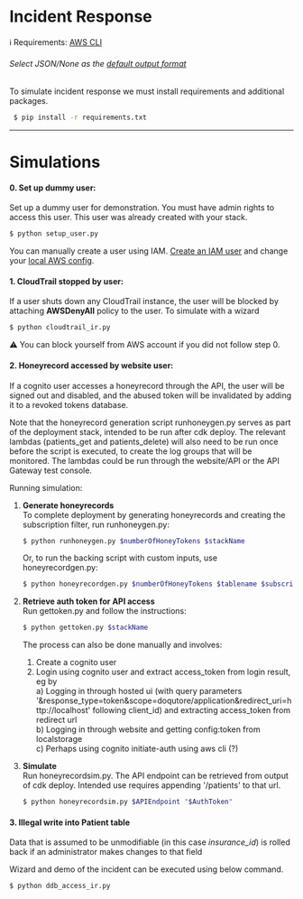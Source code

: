 # Incident Response

:information_source:
Requirements: [AWS CLI](https://docs.aws.amazon.com/cli/latest/userguide/install-cliv2.html "Install AWS CLI")
<br/> 
###### Select JSON/None as the [default output format](https://docs.aws.amazon.com/cli/latest/userguide/cli-chap-configure.html "Configuring the AWS CLI")

To simulate incident response we must install requirements and additional packages.
<br/>
```bash
 $ pip install -r requirements.txt
 ```

----
# Simulations
#### 0. Set up dummy user: 
Set up a dummy user for demonstration. You must have admin rights to access this user. This user was already created with your stack. 
```bash
$ python setup_user.py
 ```
 You can manually create a user using IAM. [Create an IAM user](https://docs.aws.amazon.com/IAM/latest/UserGuide/id_users_create.html "Create AWS IAM user guide") and change your [local AWS config](https://docs.aws.amazon.com/cli/latest/userguide/cli-chap-configure.html "Configuring the AWS CLI"). 


#### 1. CloudTrail stopped by user: 
If a user shuts down any CloudTrail instance, the user will be blocked by attaching <b>AWSDenyAll</b> policy to the user.
To simulate with a wizard
```bash
$ python cloudtrail_ir.py
 ```
:warning: You can block yourself from AWS account if you did not follow step 0. 


#### 2. Honeyrecord accessed by website user:
If a cognito user accesses a honeyrecord through the API, the user will be signed out and disabled, and the abused token will be invalidated by adding it to a revoked tokens database.

Note that the honeyrecord generation script runhoneygen.py serves as part of the deployment stack, intended to be run after cdk deploy. The relevant lambdas (patients_get and patients_delete) will also need to be run once before the script is executed, to create the log groups that will be monitored. The lambdas could be run through the website/API or the API Gateway test console.

Running simulation:
1. <b>Generate honeyrecords</b>  
To complete deployment by generating honeyrecords and creating the subscription filter, run runhoneygen.py:
    ```bash
    $ python runhoneygen.py $numberOfHoneyTokens $stackName
    ```
    Or, to run the backing script with custom inputs, use honeyrecordgen.py:
    ```bash
    $ python honeyrecordgen.py $numberOfHoneyTokens $tablename $subscriptionFilterdestinationArn $sourceLogGroupName $sourceLogGroupName2 ...
    ```
    
2. <b>Retrieve auth token for API access</b>  
Run gettoken.py and follow the instructions:
    ```bash
    $ python gettoken.py $stackName
    ```
    The process can also be done manually and involves:  
    1. Create a cognito user
    2. Login using cognito user and extract access_token from login result, eg by  
    a) Logging in through hosted ui (with query parameters '&response_type=token&scope=doqutore/application&redirect_uri=http://localhost' following client_id) and extracting access_token from redirect url  
    b) Logging in through website and getting config:token from localstorage  
    c) Perhaps using cognito initiate-auth using aws cli (?)
 
 3. <b>Simulate</b>  
Run honeyrecordsim.py.
The API endpoint can be retrieved from output of cdk deploy.
Intended use requires appending '/patients' to that url.
    ```bash
    $ python honeyrecordsim.py $APIEndpoint "$AuthToken"
    ```


#### 3. Illegal write into Patient table
Data that is assumed to be unmodifiable (in this case _insurance_id_) is rolled back if an administrator makes changes to that field

Wizard and demo of the incident can be executed using below command.
```bash
$ python ddb_access_ir.py
```
